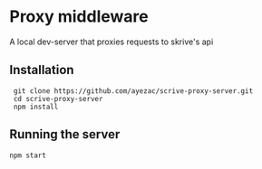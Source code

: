 # Proxy middleware

A local dev-server that proxies requests to skrive's api

## Installation

```
 git clone https://github.com/ayezac/scrive-proxy-server.git
 cd scrive-proxy-server
 npm install

```

## Running the server

```
npm start

```
